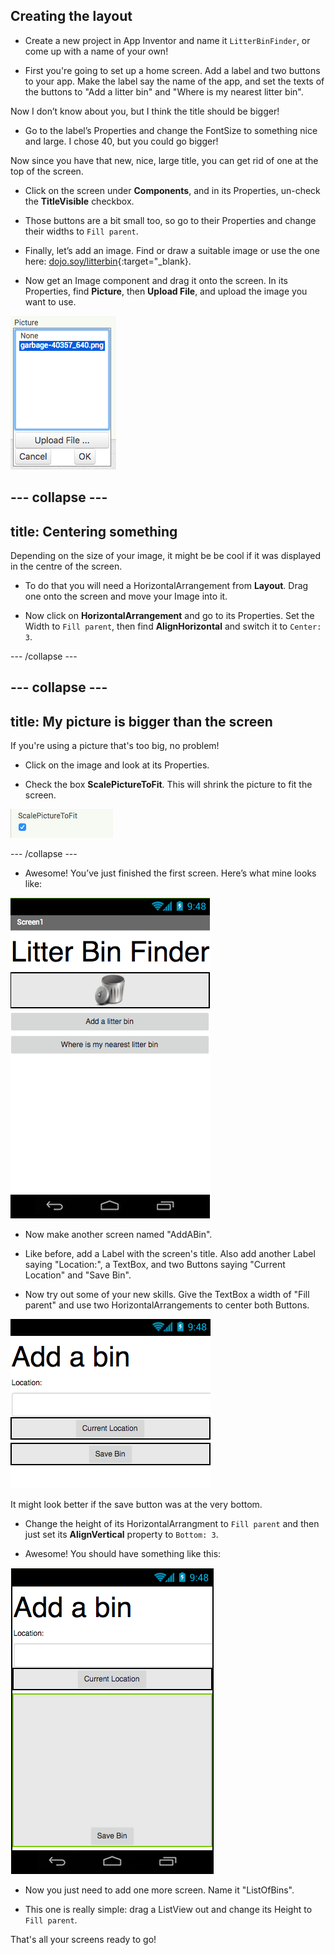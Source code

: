 ## Creating the layout

+ Create a new project in App Inventor and name it `LitterBinFinder`, or come up with a name of your own!

+ First you're going to set up a home screen. Add a label and two buttons to your app. Make the label say the name of the app, and set the texts of the buttons to "Add a litter bin" and "Where is my nearest litter bin".

Now I don’t know about you, but I think the title should be bigger!

+ Go to the label’s Properties and change the FontSize to something nice and large. I chose 40, but you could go bigger!

Now since you have that new, nice, large title, you can get rid of one at the top of the screen.

+ Click on the screen under **Components**, and in its Properties, un-check the **TitleVisible** checkbox.

+ Those buttons are a bit small too, so go to their Properties and change their widths to `Fill parent`.

+ Finally, let’s add an image. Find or draw a suitable image or use the one here: [dojo.soy/litterbin](http://dojo.soy/litterbin){:target="_blank}. 

+ Now get an Image component and drag it onto the screen. In its Properties, find **Picture**, then **Upload File**, and upload the image you want to use.

![Upload a picture](images/upload_image.png)

--- collapse ---
---
title: Centering something
---

Depending on the size of your image, it might be be cool if it was displayed in the centre of the screen. 

+ To do that you will need a HorizontalArrangement from **Layout**. Drag one onto the screen and move your Image into it.

+ Now click on **HorizontalArrangement** and go to its Properties. Set the Width to `Fill parent`, then find **AlignHorizontal** and switch it to `Center: 3`.

--- /collapse ---

--- collapse ---
---
title: My picture is bigger than the screen
---

If you're using a picture that's too big, no problem!

+ Click on the image and look at its Properties.

+ Check the box **ScalePictureToFit**. This will shrink the picture to fit the screen.

![](images/s3ScalePicture.png)

--- /collapse ---

+ Awesome! You’ve just finished the first screen. Here’s what mine looks like:

![The completed first screen with a title, image, and two buttons](images/screen1.png)

+ Now make another screen named "AddABin".

+ Like before, add a Label with the screen's title. Also add another Label saying "Location:", a TextBox, and two Buttons saying "Current Location" and "Save Bin".

+ Now try out some of your new skills. Give the TextBox a width of "Fill parent" and use two HorizontalArrangements to center both Buttons.

![The Add A Bin screen with title, location textbox and two buttons](images/componenetsInAddPlace.png)

It might look better if the save button was at the very bottom.

+ Change the height of its HorizontalArrangment to `Fill parent` and then just set its **AlignVertical** property to `Bottom: 3`.

+ Awesome! You should have something like this:

![The save button moved to the bottom](images/AddPlace.png)

+ Now you just need to add one more screen. Name it "ListOfBins".

+ This one is really simple: drag a ListView out and change its Height to `Fill parent`.

That's all your screens ready to go!
